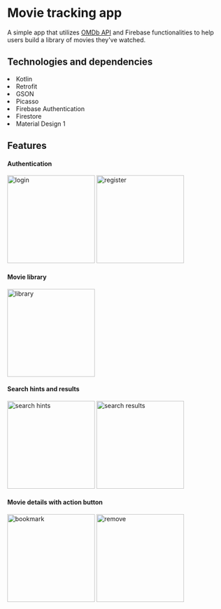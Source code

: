 # Movie tracking app
A simple app that utilizes [OMDb API](https://www.omdbapi.com) and Firebase functionalities to help users build a library of movies they've watched. 

## Technologies and dependencies
<li>Kotlin</li>
<li>Retrofit</li>
<li>GSON</li>
<li>Picasso</li>
<li>Firebase Authentication</li>
<li>Firestore</li>
<li>Material Design 1</li>

## Features

#### Authentication
<img src="https://github.com/Fibern/Tracker/assets/72557793/4358731a-6d5e-40de-87dc-436dd1b57555" alt="login" width="200">
<img src="https://github.com/Fibern/Tracker/assets/72557793/0c474531-2027-415e-a4da-0b871600d105" alt="register" width="200">

#### Movie library
<img src="https://github.com/Fibern/Tracker/assets/72557793/bc9913bf-3da6-449c-acc3-675310314194" alt="library" width="200">

#### Search hints and results
<img src="https://github.com/Fibern/Tracker/assets/72557793/39dd216c-6715-4c43-a521-d547c2015914" alt="search hints" width="200">
<img src="https://github.com/Fibern/Tracker/assets/72557793/8c4928cc-0cee-485c-b282-e06e0bd96e3d" alt="search results" width="200">

#### Movie details with action button
<img src="https://github.com/Fibern/Tracker/assets/72557793/a56501cd-a4e2-4244-bc2d-1174a3c9406e" alt="bookmark" width="200">
<img src="https://github.com/Fibern/Tracker/assets/72557793/b9443c99-fd20-4689-8ab4-090bc486660d" alt="remove" width="200">
